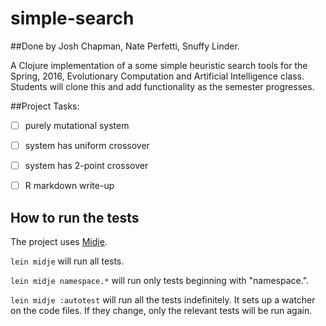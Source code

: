 # simple-search
##Done by Josh Chapman, Nate Perfetti, Snuffy Linder. 

A Clojure implementation of a some simple heuristic search tools for the Spring, 2016, Evolutionary Computation and Artificial Intelligence class. Students will clone this and add functionality as the semester progresses.

##Project Tasks:

-[ ]  purely mutational system
-[ ]  system has uniform crossover
-[ ]  system has 2-point crossover
-[ ]  R markdown write-up


## How to run the tests

The project uses [Midje](https://github.com/marick/Midje/).

`lein midje` will run all tests.

`lein midje namespace.*` will run only tests beginning with "namespace.".

`lein midje :autotest` will run all the tests indefinitely. It sets up a
watcher on the code files. If they change, only the relevant tests will be
run again.
